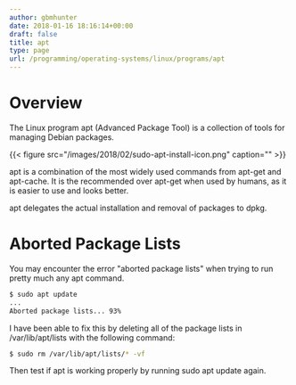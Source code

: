 ```yaml
---
author: gbmhunter
date: 2018-01-16 18:16:14+00:00
draft: false
title: apt
type: page
url: /programming/operating-systems/linux/programs/apt
---
```


# Overview

The Linux program apt (Advanced Package Tool) is a collection of tools for managing Debian packages.

{{< figure src="/images/2018/02/sudo-apt-install-icon.png" caption="" >}}

apt is a combination of the most widely used commands from apt-get and apt-cache. It is the recommended over apt-get when used by humans, as it is easier to use and looks better.

apt delegates the actual installation and removal of packages to dpkg.

# Aborted Package Lists

You may encounter the error "aborted package lists" when trying to run pretty much any apt command.

```sh    
$ sudo apt update
...
Aborted package lists... 93%
```

I have been able to fix this by deleting all of the package lists in /var/lib/apt/lists with the following command:

```sh    
$ sudo rm /var/lib/apt/lists/* -vf
```

Then test if apt is working properly by running sudo apt update again.
